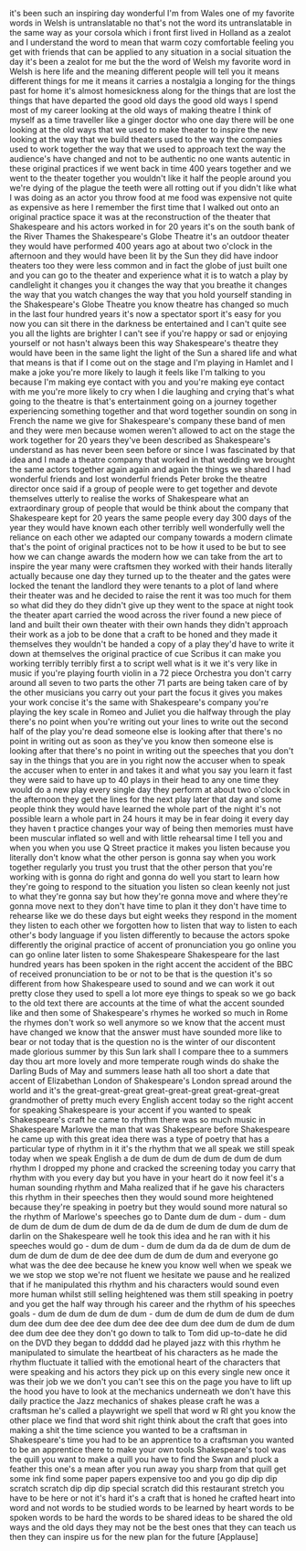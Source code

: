
it&#39;s been such an inspiring day
wonderful I&#39;m from Wales one of my
favorite words in Welsh is
untranslatable no that&#39;s not the word
its untranslatable in the same way as
your corsola which i front first lived
in Holland as a zealot and I understand
the word to mean that warm cozy
comfortable feeling you get with friends
that can be applied to any situation in
a social situation the day it&#39;s been a
zealot for me but the the word of Welsh
my favorite word in Welsh is here life
and the meaning different people will
tell you it means different things for
me it means it carries a nostalgia a
longing for the things past for home
it&#39;s almost homesickness along for the
things that are lost the things that
have departed the good old days the good
old ways I spend most of my career
looking at the old ways of making
theatre I think of myself as a time
traveller like a ginger doctor who
one day there will be one looking at the
old ways that we used to make theater to
inspire the new looking at the way that
we build theaters used to the way the
companies used to work together the way
that we used to approach text the way
the audience&#39;s have changed and not to
be authentic no one wants autentic in
these original practices if we went back
in time 400 years together and we went
to the theater together you wouldn&#39;t
like it
half the people around you we&#39;re dying
of the plague the teeth were all rotting
out if you didn&#39;t like what I was doing
as an actor you throw food at me food
was expensive not quite as expensive as
here I remember the first time that I
walked out onto an original practice
space it was at the reconstruction of
the theater that Shakespeare and his
actors worked in for 20 years it&#39;s on
the south bank of the River Thames the
Shakespeare&#39;s Globe Theatre it&#39;s an
outdoor theater they would have
performed 400 years ago at about two
o&#39;clock in the afternoon and they would
have been lit by the Sun they did have
indoor theaters too they were less
common and in fact the globe of just
built one and you can go to the theater
and experience what it is to watch a
play by candlelight it changes you it
changes the way that you breathe it
changes the way that you watch changes
the way that you hold yourself standing
in the Shakespeare&#39;s Globe Theatre
you know theatre has changed so much in
the last four hundred years it&#39;s now a
spectator sport
it&#39;s easy for you now you can sit there
in the darkness be entertained and I
can&#39;t quite see you all the lights are
brighter
I can&#39;t see if you&#39;re happy or sad or
enjoying yourself or not
hasn&#39;t always been this way
Shakespeare&#39;s theatre they would have
been in the same light the light of the
Sun a shared life and what that means is
that if I come out on the stage and I&#39;m
playing in Hamlet and I make a joke
you&#39;re more likely to laugh it feels
like I&#39;m talking to you because I&#39;m
making eye contact with you and you&#39;re
making eye contact with me you&#39;re more
likely to cry when I die laughing and
crying that&#39;s what going to the theatre
is that&#39;s entertainment going on a
journey together experiencing something
together and that word together soundin
on song in French the name we give for
Shakespeare&#39;s company these band of men
and they were men because women weren&#39;t
allowed to act on the stage the work
together for 20 years they&#39;ve been
described as Shakespeare&#39;s understand as
has never been seen before or since I
was fascinated by that idea and I made a
theatre company that worked in that
wedding we brought the same actors
together again again and again the
things we shared I had wonderful friends
and lost wonderful friends Peter broke
the theatre director once said if a
group of people were to get together and
devote themselves utterly to realise the
works of Shakespeare what an
extraordinary group of people that would
be think about the company that
Shakespeare kept for 20 years the same
people every day 300 days of the year
they would have known each other
terribly well wonderfully well the
reliance on each other
we adapted our company towards a modern
climate that&#39;s the point of original
practices not to be how it used to be
but to see how we can change awards the
modern how we can take from the art to
inspire the year many were craftsmen
they worked with their hands literally
actually because one day they turned up
to the theater and the gates were locked
the tenant the landlord
they were tenants to a plot of land
where their theater was and he decided
to raise the rent it was too much for
them so what did they do they didn&#39;t
give up they went to the space at night
took the theater apart carried the wood
across the river found a new piece of
land and built their own theater with
their own hands they didn&#39;t approach
their work as a job to be done that a
craft to be honed and they made it
themselves they wouldn&#39;t be handed a
copy of a play
they&#39;d have to write it down at
themselves the original practice of cue
Scribus it can make you working terribly
terribly first a to script well what is
it we it&#39;s very like in music if you&#39;re
playing fourth violin in a 72 piece
Orchestra you don&#39;t carry around all
seven to two parts the other 71 parts
are being taken care of by the other
musicians you carry out your part the
focus it gives you makes your work
concise it&#39;s the same with Shakespeare&#39;s
company you&#39;re playing the key scale in
Romeo and Juliet you die halfway through
the play there&#39;s no point when you&#39;re
writing out your lines to write out the
second half of the play you&#39;re dead
someone else is looking after that
there&#39;s no point in writing out as soon
as they&#39;ve you know then someone else is
looking after that there&#39;s no point in
writing out the speeches that you don&#39;t
say in the things that you are in you
right now
the accuser when to speak the accuser
when to enter in and takes it and what
you say you learn it fast they were said
to have up to 40 plays in their head to
any one time they would do a new play
every single day they perform at about
two o&#39;clock in the afternoon they get
the lines for the next play later that
day
and some people think they would have
learned the whole part of the night it&#39;s
not possible learn a whole part in 24
hours it may be in fear doing it every
day they haven t practice changes your
way of being then memories must have
been muscular inflated so well and with
little rehearsal time I tell you and
when you when you use Q Street practice
it makes you listen because you
literally don&#39;t know what the other
person is gonna say when you work
together regularly you trust you trust
that the other person that you&#39;re
working with is gonna do right and gonna
do well you start to learn how they&#39;re
going to respond to the situation you
listen so clean keenly not just to what
they&#39;re gonna say but how they&#39;re gonna
move and where they&#39;re gonna move next
to they don&#39;t have time to plan it they
don&#39;t have time to rehearse like we do
these days but eight weeks they respond
in the moment they listen to each other
we forgotten how to listen that way to
listen to each other&#39;s body language if
you listen differently to because the
actors spoke differently the original
practice of accent of pronunciation you
go online you can go online later listen
to some Shakespeare Shakespeare for the
last hundred years has been spoken in
the right accent the accident
of the BBC of received pronunciation to
be or not to be that is the question
it&#39;s so different from how Shakespeare
used to sound and we can work it out
pretty close they used to spell a lot
more eye things to speak so we go back
to the old text there are accounts at
the time of what the accent sounded like
and then some of Shakespeare&#39;s rhymes he
worked so much in Rome the rhymes don&#39;t
work so well anymore so we know that the
accent must have changed we know that
the answer must have sounded more like
to bear or not today that is the
question
no is the winter of our discontent made
glorious summer by this Sun lark
shall I compare thee to a summers day
thou art more lovely and more temperate
rough winds do shake the Darling Buds of
May and summers lease hath all too short
a date that accent of Elizabethan London
of Shakespeare&#39;s London spread around
the world and it&#39;s the great-great-great
great-great-great great-great-great
grandmother of pretty much every English
accent today so the right accent for
speaking Shakespeare is your accent if
you wanted to speak Shakespeare&#39;s craft
he came to rhythm there was so much
music in Shakespeare Marlowe the man
that was Shakespeare before Shakespeare
he came up with this great idea there
was a type of poetry that has a
particular type of rhythm in it
it&#39;s the rhythm that we all speak we
still speak today when we speak English
a de dum de dum de dum de dum de dum
rhythm I dropped my phone and cracked
the screening today
you carry that rhythm with you every day
but you have in your heart do it now
feel
it&#39;s a human sounding rhythm and Maha
realized that if he gave his characters
this rhythm in their speeches then they
would sound more heightened because
they&#39;re speaking in poetry but they
would sound more natural so the rhythm
of Marlowe&#39;s speeches go to Dante dum de
dum - dum - dum de dum de dum de dum de
dum de da de dum de dum de dum de dum de
darlin on the Shakespeare well he took
this idea and he ran with it his
speeches would go - dum de dum - dum de
dum da da de dum de dum de dum de dum de
dum de dee dee dum de dum de dum and
everyone go what was the dee dee because
he knew you know well when we speak we
we we stop we stop we&#39;re not fluent we
hesitate we pause and he realized that
if he manipulated this rhythm and his
characters would sound even more human
whilst still selling heightened was them
still speaking in poetry and you get the
half way through his career and the
rhythm of his speeches goals - dum de
dum de dum de dum - dum de dum de dum de
dum de dum dum dee dum dee dee dee dum
dee dee dee dum dee dum de dum de dum
dee dum dee dee
they don&#39;t go down to talk to Tom did
up-to-date he did on the DVD they began
to ddddd
dad he played jazz with this rhythm he
manipulated to simulate the heartbeat of
his characters as he made the rhythm
fluctuate it tallied with the emotional
heart of the characters that were
speaking and his actors they pick up on
this every single new once it was their
job we we don&#39;t you can&#39;t see this on
the page you have to lift up the hood
you have to look at the mechanics
underneath we don&#39;t have this daily
practice the Jazz mechanics of shakes
please craft he was a craftsman he&#39;s
called a playwright we spell that word w
RI ght you know the other place we find
that word shit right think about the
craft that goes into making a shit the
time science you wanted to be a
craftsman in Shakespeare&#39;s time you had
to be an apprentice to a craftsman you
wanted to be an apprentice there to make
your own tools
Shakespeare&#39;s tool was the quill you
want to make a quill you have to find
the Swan and pluck a feather this one&#39;s
a mean
after you run away you sharp from that
quill get some ink find some paper
papers expensive too and you go dip dip
dip
scratch scratch dip dip dip special
scratch did this restaurant stretch you
have to be here or not it&#39;s hard it&#39;s a
craft that is honed he crafted heart
into word and not words to be studied
words to be learned by heart words to be
spoken words to be hard
the words to be shared ideas to be
shared the old ways and the old days
they may not be the best ones that they
can teach us then they can inspire us
for the new plan for the future
[Applause]

